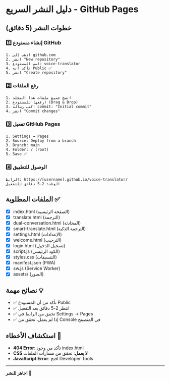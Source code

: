 # دليل النشر السريع - GitHub Pages

## خطوات النشر (5 دقائق)

### 1️⃣ إنشاء مستودع GitHub
```
1. اذهب إلى github.com
2. انقر "New repository"
3. اسم المستودع: voice-translator
4. تأكد أنه Public ✅
5. انقر "Create repository"
```

### 2️⃣ رفع الملفات
```
1. انسخ جميع ملفات هذا المجلد
2. ارفعها للمستودع (Drag & Drop)
3. اكتب رسالة commit: "Initial commit"
4. انقر "Commit changes"
```

### 3️⃣ تفعيل GitHub Pages
```
1. Settings → Pages
2. Source: Deploy from a branch
3. Branch: main
4. Folder: / (root)
5. Save ✅
```

### 4️⃣ الوصول للتطبيق
```
الرابط: https://[username].github.io/voice-translator/
الوقت: 2-5 دقائق للتفعيل
```

## الملفات المطلوبة ✅
- [x] index.html (الصفحة الرئيسية)
- [x] translate.html (الترجمة)
- [x] dual-conversation.html (المحادثة)
- [x] smart-translate.html (الترجمة الذكية)
- [x] settings.html (الإعدادات)
- [x] welcome.html (الترحيب)
- [x] login.html (تسجيل الدخول)
- [x] script.js (الكود الرئيسي)
- [x] styles.css (التنسيقات)
- [x] manifest.json (PWA)
- [x] sw.js (Service Worker)
- [x] assets/ (الصور)

## نصائح مهمة 💡
- ✅ تأكد من أن المستودع Public
- ✅ انتظر 2-5 دقائق بعد التفعيل
- ✅ تحقق من الرابط في Settings → Pages
- ✅ إذا لم يعمل، تحقق من Console في المتصفح

## استكشاف الأخطاء 🔧
- **404 Error**: تأكد من وجود index.html
- **CSS لا يعمل**: تحقق من مسارات الملفات
- **JavaScript Error**: افتح Developer Tools

---
**جاهز للنشر! 🚀**